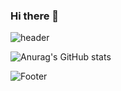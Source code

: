 ### Hi there 👋

<!--
**jardin00/jardin00** is a ✨ _special_ ✨ repository because its `README.md` (this file) appears on your GitHub profile.

Here are some ideas to get you started:

- 🔭 I’m currently working on ...
- 🌱 I’m currently learning ...
- 👯 I’m looking to collaborate on ...
- 🤔 I’m looking for help with ...
- 💬 Ask me about ...
- 📫 How to reach me: ...
- 😄 Pronouns: ...
- ⚡ Fun fact: ...
-->
![header](https://capsule-render.vercel.app/api?type=waving&color=auto&height=200&section=header&text=Wellcome&fontSize=70)

![Anurag's GitHub stats](https://github-readme-stats.vercel.app/api?username=jardin00&show_icons=true&theme=radical)

![Footer](https://capsule-render.vercel.app/api?type=waving&color=auto&height=200&section=footer)
